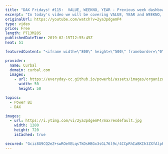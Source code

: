 ```yaml
---
title: "DAX Fridays! #115:  VALUE, WEEKNO, YEAR - Previous week dashboard on fiscal calendar"
excerpt: "In today's video we will be covering VALUE, YEAR and WEEKNO, to create a dashboard that shows data from the previous week.   It is easier than you think, but if your weeks don't start on Sunday and you have a week number column that you need to sort using a fiscal calendar, then it gets a bit trickier"
originalUrl: https://youtube.com/watch?v=2ya3pdgemP4
type: video
price: Free
length: PT13M28S
publishedDateTime: 2019-02-15T12:55:45Z
heat: 51

featuredContent: "<iframe width=\"800\" height=\"500\" frameborder=\"0\" src=\"https://www.youtube.com/embed/2ya3pdgemP4\" allow=\"accelerometer; autoplay; encrypted-media; gyroscope; picture-in-picture\" allowfullscreen></iframe>"

provider:
  name: Curbal
  domain: curbal.com
  images:
    - url: https://everyday-cc.github.io/powerbi/assets/images/organizations/curbal.com-50x50.jpg
      width: 50
      height: 50

topics:
  - Power BI
  - DAX

images:
  - url: https://i.ytimg.com/vi/2ya3pdgemP4/maxresdefault.jpg
    width: 1280
    height: 720
    isCached: true

secured: "Gciz8G9CQ2eZ+swROeVELqsTkDsHBGx3sGL76l9c/4CCpRhIaBKIh3ZXfAlph4kBGj8v+GVh+Ec9Efv6F1f9bhUh72NYkx+S2Jq2qxvh5zmyWf9ZSNE4u1IQUqXSk1Vn9k3eWEW373W+haq1If90KGKmb5x2XWQDnURDLoAOEJuOL+xgXF34FCmR30gGC2BOwweBbTallQIUVIQUdsqeGX+5xNujj8yjEw/OJ25FfocmyovGjTmTE+5DiB+5JyFqb2PSkdSdObSetFEfSll4WFPLyyoOM2WlUNqw81FB7JOnRrrJ/T8rO27NJmtpKbPAICXJTJa2PVfdNHoGcPGxyAXaqpZ44+nXuw6F8e5yBi+lhpThE7HmqaBH090NRjY06qZNvhSEh7TCLv4CsZ2uiVNaz44aMPLgG1k2ZGdFvFk=;vUr7dvlwX0uYpr3jXQtteA=="
---
```


